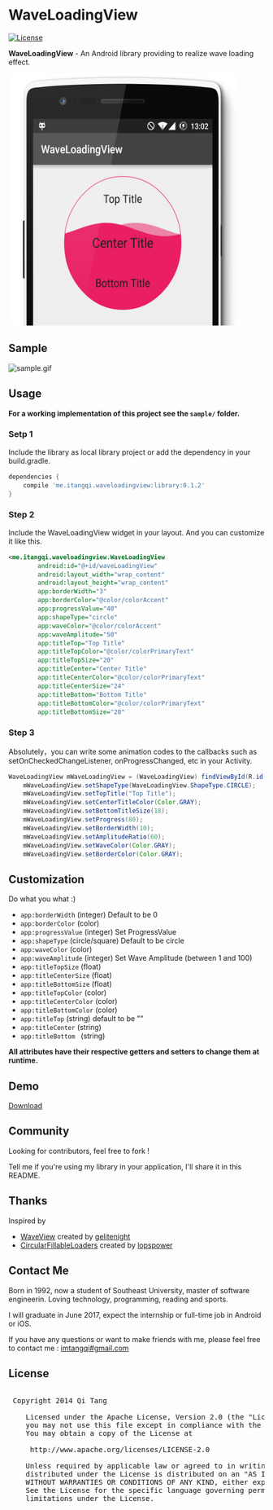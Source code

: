 # WaveLoadingView

[![License](https://img.shields.io/badge/license-Apache%202-green.svg)](https://www.apache.org/licenses/LICENSE-2.0)  

**WaveLoadingView** - An Android library providing to realize wave loading effect.

<img src="/screenshots/ss.png" alt="screenshot" title="screenshot" width="450" height="495" /> 

## Sample

![sample.gif](/screenshots/sample.gif "sample.gif")



## Usage

**For a working implementation of this project see the `sample/` folder.**

### Setp 1

Include the library as local library project or add the dependency in your build.gradle.

```groovy
dependencies {
    compile 'me.itangqi.waveloadingview:library:0.1.2'
}
```	
### Step 2

Include the WaveLoadingView widget in your layout. And you can customize it like this.
   
```xml
<me.itangqi.waveloadingview.WaveLoadingView
        android:id="@+id/waveLoadingView"
        android:layout_width="wrap_content"
        android:layout_height="wrap_content"
        app:borderWidth="3"
        app:borderColor="@color/colorAccent"
        app:progressValue="40"
        app:shapeType="circle"
        app:waveColor="@color/colorAccent"
        app:waveAmplitude="50"
        app:titleTop="Top Title"
        app:titleTopColor="@color/colorPrimaryText"
        app:titleTopSize="20"
        app:titleCenter="Center Title"
        app:titleCenterColor="@color/colorPrimaryText"
        app:titleCenterSize="24"
        app:titleBottom="Bottom Title"
        app:titleBottomColor="@color/colorPrimaryText"
        app:titleBottomSize="20"         
```

### Step 3

Absolutely，you can write some animation codes to the callbacks such as setOnCheckedChangeListener, onProgressChanged, etc in your Activity.


```java
WaveLoadingView mWaveLoadingView = (WaveLoadingView) findViewById(R.id.waveLoadingView);
	mWaveLoadingView.setShapeType(WaveLoadingView.ShapeType.CIRCLE);
	mWaveLoadingView.setTopTitle("Top Title");
	mWaveLoadingView.setCenterTitleColor(Color.GRAY);
	mWaveLoadingView.setBottomTitleSize(18);
	mWaveLoadingView.setProgress(80);
	mWaveLoadingView.setBorderWidth(10);
	mWaveLoadingView.setAmplitudeRatio(60);
	mWaveLoadingView.setWaveColor(Color.GRAY);
	mWaveLoadingView.setBorderColor(Color.GRAY);
```

## Customization

Do what you what :)

* `app:borderWidth` (integer) Default to be 0
* `app:borderColor` (color)
* `app:progressValue` (integer) Set ProgressValue
* `app:shapeType` (circle/square) Default to be circle
* `app:waveColor` (color)
* `app:waveAmplitude` (integer) Set Wave Amplitude (between 1 and 100)
* `app:titleTopSize` (float) 
* `app:titleCenterSize` (float)
* `app:titleBottomSize` (float)
* `app:titleTopColor` (color)
* `app:titleCenterColor` (color)
* `app:titleBottomColor` (color)
* `app:titleTop` (string) default to be ""
* `app:titleCenter` (string)
* `app:titleBottom ` (string)

**All attributes have their respective getters and setters to change them at runtime.**

## Demo

[Download]()



## Community

Looking for contributors, feel free to fork !

Tell me if you're using my library in your application, I'll share it in this README.



## Thanks

Inspired by 

- [WaveView](https://github.com/gelitenight/WaveView) created by [gelitenight](https://github.com/gelitenight)
- [CircularFillableLoaders](https://github.com/lopspower/CircularFillableLoaders) created by [lopspower](https://github.com/lopspower)

## Contact Me

Born in 1992, now a student of Southeast University, master of software engineerin. Loving technology, programming, reading and sports.

I will graduate in June 2017, expect the internship or full-time job in Android or iOS.

If you have any questions or want to make friends with me, please feel free to contact me : [imtangqi#gmail.com](mailto:imtangqi@gmail.com "Welcome to contact me")



## License

<pre>

 Copyright 2014 Qi Tang

	Licensed under the Apache License, Version 2.0 (the "License");
	you may not use this file except in compliance with the License.
	You may obtain a copy of the License at

     http://www.apache.org/licenses/LICENSE-2.0

	Unless required by applicable law or agreed to in writing, software
	distributed under the License is distributed on an "AS IS" BASIS,
	WITHOUT WARRANTIES OR CONDITIONS OF ANY KIND, either express or implied.
	See the License for the specific language governing permissions and
	limitations under the License.

</pre>